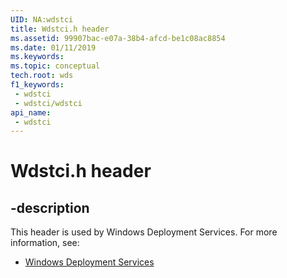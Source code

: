 ```yaml
---
UID: NA:wdstci
title: Wdstci.h header
ms.assetid: 99907bac-e07a-38b4-afcd-be1c08ac8854
ms.date: 01/11/2019
ms.keywords: 
ms.topic: conceptual
tech.root: wds
f1_keywords:
 - wdstci
 - wdstci/wdstci
api_name:
 - wdstci
---
```


# Wdstci.h header


## -description

This header is used by Windows Deployment Services. For more information, see:

- [Windows Deployment Services](../_wds/index.md)

